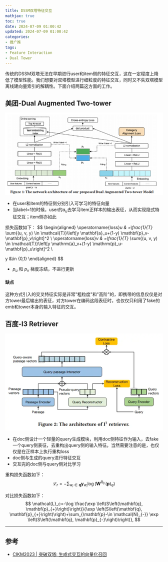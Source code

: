 ```yaml
---
title: DSSM双塔特征交互
mathjax: true
toc: true
date: 2024-07-09 01:00:42
updated: 2024-07-09 01:00:42
categories:
- 搜广推
tags:
- Feature Interaction
- Dual Tower
---
```

传统的DSSM双塔无法在早期进行user和item侧的特征交互，这在一定程度上降低了模型性能。我们想要对双塔模型进行细粒度的特征交互，同时又不失双塔模型离线建向量索引的解耦性。下面介绍两篇这方面的工作。

<!--more-->

## 美团-Dual Augmented Two-tower

![meituan](https://raw.githubusercontent.com/TransformersWsz/picx-images-hosting/master/image.2h86s5t6wx.png)

- 在user和item的特征侧分别引入可学习的特征向量
- 当label=1的时候，user的$a_u$去学习item正样本的输出表征，从而实现隐式特征交互；item侧亦如此

损失函数如下：
$$
\begin{aligned}
\operatorname{loss}_u & =\frac{1}{T} \sum_{(u, v, y) \in \mathcal{T}}\left[y \mathbf{a}_u+(1-y) \mathbf{p}_v-\mathbf{p}_v\right]^2 \\
\operatorname{loss}_v & =\frac{1}{T} \sum_{(u, v, y) \in \mathcal{T}}\left[y \mathrm{a}_v+(1-y) \mathrm{p}_u-\mathbf{p}_u\right]^2 \\

y &\in \{0,1\}
\end{aligned}
$$

- $p_u$ 和 $p_v$ 梯度冻结，不进行更新

#### 缺点
这种方式引入的交叉特征实际是非常"粗粒度"和"高阶"的，即携带的信息仅仅是对方tower最后输出的表征，对方tower在编码这段表征时，也仅仅只利用了fake的emb和tower本身的输入特征的交互。

## 百度-I3 Retriever

![RankNet](https://raw.githubusercontent.com/TransformersWsz/picx-images-hosting/master/image.2obenlycwe.webp)

- 在doc侧设计一个轻量的query生成模块，利用doc侧特征作为输入，去fake一个query侧表征，去重构出query侧的输入特征。当然需要注意的是，也仅仅是在正样本上执行重构loss
- doc侧与生成的query进行特征交互
- 交互完的doc侧与query侧对比学习

重构损失函数如下：
$$
\mathcal{L}_r=-\sum_{w_i \in \mathbf{q}} \mathbf{y}_{w_i} \log \left(\mathbf{W}^{R_{\mathbb{K}}}(\mathbf{p})_q\right)
$$

对比损失函数如下：
$$
\mathcal{L}_c=-\log \frac{\exp \left(S\left(\mathbf{q}, \mathbf{p}_{+}\right)\right)}{\exp \left(S\left(\mathbf{q}, \mathbf{p}_{+}\right)\right)+\sum_{\mathbf{p}-\in \mathcal{N}_{-}} \exp \left(S\left(\mathbf{q}, \mathbf{p}_{-}\right)\right)},
$$
___

## 参考
- [CIKM2023 | 突破双塔: 生成式交互的向量化召回](https://zhuanlan.zhihu.com/p/674703530?utm_medium=social&utm_psn=1777428140744691712&utm_source=wechat_session)